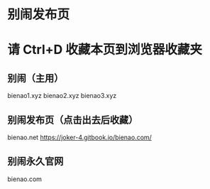 # 别闹发布页

# 请 Ctrl+D 收藏本页到浏览器收藏夹

## 别闹（主用）
bienao1.xyz
bienao2.xyz
bienao3.xyz

## 别闹发布页（点击出去后收藏）
bienao.net
https://joker-4.gitbook.io/bienao.com/

## 别闹永久官网
bienao.com

